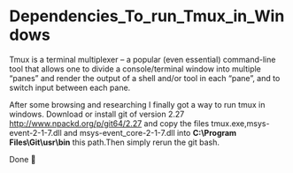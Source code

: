 # Dependencies_To_run_Tmux_in_Windows

Tmux is a terminal multiplexer – a popular (even essential) command-line tool that allows one to divide a console/terminal window 
into multiple “panes” and render the output of a shell and/or tool in each “pane”, and to switch input between each pane.

After some browsing and researching I finally got a way to run tmux in windows.
Download or install  git of version 2.27
http://www.npackd.org/p/git64/2.27
and copy the files tmux.exe,msys-event-2-1-7.dll and msys-event_core-2-1-7.dll into
<b>C:\Program Files\Git\usr\bin</b> this path.Then simply rerun the git bash.

Done 💯
